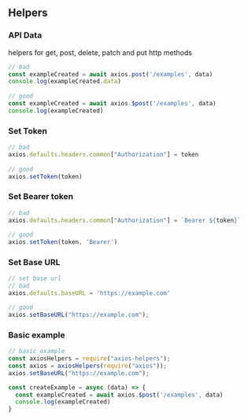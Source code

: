 ## Helpers

### API Data
helpers for get, post, delete, patch and put http methods

```js
// bad
const exampleCreated = await axios.post('/examples', data)
console.log(exampleCreated.data)
  
// good
const exampleCreated = await axios.$post('/examples', data)
console.log(exampleCreated)
```


### Set Token

```js
// bad
axios.defaults.headers.common["Authorization"] = token
  
// good
axios.setToken(token)
```

### Set Bearer token

```js
// bad
axios.defaults.headers.common["Authorization"] = `Bearer ${token}`
  
// good
axios.setToken(token, 'Bearer')
```

### Set Base URL
```js
// set base url
// bad
axios.defaults.baseURL = 'https://example.com'

// good
axios.setBaseURL("https://example.com");
```



### Basic example
```js
// basic example
const axiosHelpers = require("axios-helpers");
const axios = axiosHelpers(require("axios"));
axios.setBaseURL("https://example.com");

const createExample = async (data) => {
  const exampleCreated = await axios.$post('/examples', data)
  console.log(exampleCreated)
}
```